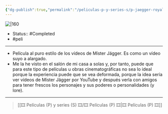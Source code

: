 ```yaml
---
{"dg-publish":true,"permalink":"/peliculas-p-y-series-s/p-jaegger-royale/"}
---
```



![|160](https://m.media-amazon.com/images/M/MV5BOGMyODNiZjktNTY5OC00MmNmLWI2NjgtNjc5NmY0NjFmMTlmXkEyXkFqcGdeQXVyNzIzNjk2Mjg@._V1_SX300.jpg)

- Status:: #Completed  
- #peli 

---

- Película al puro estilo de los vídeos de Míster Jägger. Es como un vídeo suyo a alargado.
- Me la he visto en el salón de mi casa a solas y, por tanto, puede que para este tipo de películas u obras cinematográficas no sea lo ideal porque la experiencia puede que se vea deformada, porque la idea sería ver vídeos de Míster Jägger por YouTube y después verla con amigos para tener frescos los personajes y sus poderes o personalidades (y lore). 

---

> [[🎞️ Películas (P) y series (S) 🎞️/🎞️ Películas (P) 🎞️\|🎞️ Películas (P) 🎞️]]